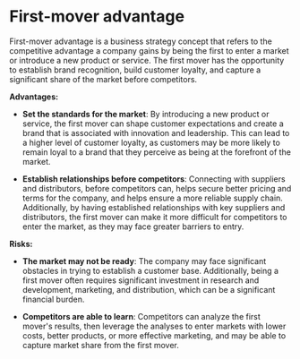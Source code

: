 # First-mover advantage

First-mover advantage is a business strategy concept that refers to the competitive advantage a company gains by being the first to enter a market or introduce a new product or service. The first mover has the opportunity to establish brand recognition, build customer loyalty, and capture a significant share of the market before competitors.

**Advantages:**

* **Set the standards for the market**: By introducing a new product or service, the first mover can shape customer expectations and create a brand that is associated with innovation and leadership. This can lead to a higher level of customer loyalty, as customers may be more likely to remain loyal to a brand that they perceive as being at the forefront of the market.

* **Establish relationships before competitors**: Connecting with suppliers and distributors, before competitors can, helps secure better pricing and terms for the company, and helps ensure a more reliable supply chain. Additionally, by having established relationships with key suppliers and distributors, the first mover can make it more difficult for competitors to enter the market, as they may face greater barriers to entry.

**Risks:**

* **The market may not be ready**: The company may face significant obstacles in trying to establish a customer base. Additionally, being a first mover often requires significant investment in research and development, marketing, and distribution, which can be a significant financial burden.

* **Competitors are able to learn**: Competitors can analyze the first mover's results, then leverage the analyses to enter markets with lower costs, better products, or more effective marketing, and may be able to capture market share from the first mover.
